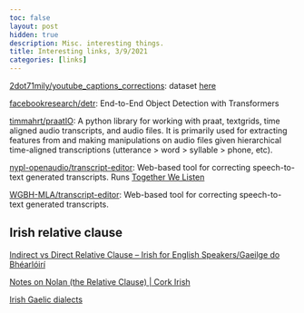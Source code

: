 ```yaml
---
toc: false
layout: post
hidden: true
description: Misc. interesting things.
title: Interesting links, 3/9/2021
categories: [links]
---
```


[2dot71mily/youtube_captions_corrections](https://github.com/2dot71mily/youtube_captions_corrections): dataset [here](https://huggingface.co/datasets/youtube_caption_corrections)

[facebookresearch/detr](https://github.com/facebookresearch/detr/): End-to-End Object Detection with Transformers

[timmahrt/praatIO](https://github.com/timmahrt/praatIO): A python library for working with praat, textgrids, time aligned audio transcripts, and audio files. It is primarily used for extracting features from and making manipulations on audio files given hierarchical time-aligned transcriptions (utterance > word > syllable > phone, etc).

[nypl-openaudio/transcript-editor](https://github.com/nypl-openaudio/transcript-editor): Web-based tool for correcting speech-to-text generated transcripts.
Runs [Together We Listen](http://togetherwelisten.nypl.org/)

[WGBH-MLA/transcript-editor](https://github.com/WGBH-MLA/transcript-editor): Web-based tool for correcting speech-to-text generated transcripts.

## Irish relative clause

[Indirect vs Direct Relative Clause – Irish for English Speakers/Gaeilge do Bhéarlóirí](https://irishforenglishspeakers.wordpress.com/2017/04/10/indirect-vs-direct-relative-clause/)

[Notes on Nolan (the Relative Clause) | Cork Irish](https://corkirish.wordpress.com/2013/01/25/notes-on-nolan-the-relative-clause/)

[Irish Gaelic dialects](https://www3.smo.uhi.ac.uk/gaeilge/gramadach/canuinti.html)
